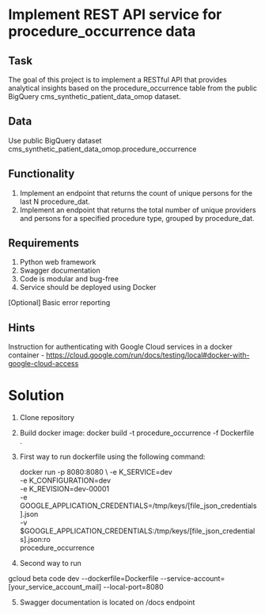 # Implement REST API service for procedure_occurrence data


## Task

The goal of this project is to implement a RESTful API that provides analytical insights based on the procedure_occurrence table from the public BigQuery cms_synthetic_patient_data_omop dataset.

## Data

Use public BigQuery dataset cms_synthetic_patient_data_omop.procedure_occurrence

## Functionality

1. Implement an endpoint that returns the count of unique persons for the last N procedure_dat.
2. Implement an endpoint that returns the total number of unique providers and persons for a specified procedure type, grouped by procedure_dat.


## Requirements
1. Python web framework
2. Swagger documentation
3. Code is modular and bug-free
4. Service should be deployed using Docker

[Optional] Basic error reporting


## Hints
Instruction for authenticating with Google Cloud services in a docker container - https://cloud.google.com/run/docs/testing/local#docker-with-google-cloud-access

# Solution
1. Clone repository
2. Build docker image:
docker build -t procedure_occurrence -f Dockerfile .
3. First way to run dockerfile using the following command:

   docker run -p 8080:8080 \ 
      -e K_SERVICE=dev \
      -e K_CONFIGURATION=dev \
      -e K_REVISION=dev-00001 \
      -e GOOGLE_APPLICATION_CREDENTIALS=/tmp/keys/[file_json_credentials].json \
      -v $GOOGLE_APPLICATION_CREDENTIALS:/tmp/keys/[file_json_credentials].json:ro \
       procedure_occurrence

4. Second way to run

gcloud beta code dev --dockerfile=Dockerfile --service-account=[your_service_account_mail] --local-port=8080

5. Swagger documentation is located on /docs endpoint

